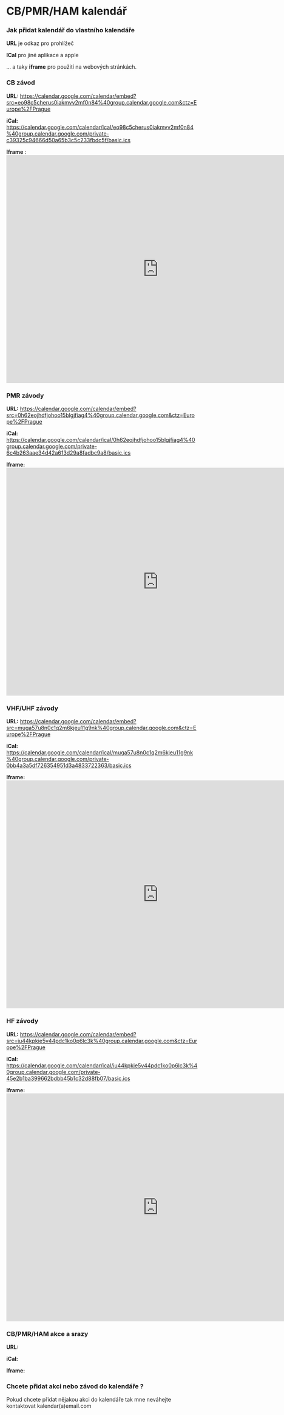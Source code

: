 #  CB/PMR/HAM kalendář




###  Jak přidat kalendář do vlastního kalendáře

**URL** je odkaz pro prohlížeč

**ICal** pro jiné aplikace a apple

... a taky **iframe** pro použití na webových stránkách.

### CB závod

**URL:** https://calendar.google.com/calendar/embed?src=eo98c5cherus0iakmvv2mf0n84%40group.calendar.google.com&ctz=Europe%2FPrague

**iCal:** https://calendar.google.com/calendar/ical/eo98c5cherus0iakmvv2mf0n84%40group.calendar.google.com/private-c39325c94666d50a65b3c5c233fbdc5f/basic.ics

**Iframe** : <iframe src="https://calendar.google.com/calendar/embed?src=eo98c5cherus0iakmvv2mf0n84%40group.calendar.google.com&ctz=Europe%2FPrague" style="border: 0" width="800" height="600" frameborder="0" scrolling="no"></iframe>


### PMR závody

**URL:** https://calendar.google.com/calendar/embed?src=0h62eojhdfjohoo15blgjfiag4%40group.calendar.google.com&ctz=Europe%2FPrague

**iCal:** https://calendar.google.com/calendar/ical/0h62eojhdfjohoo15blgjfiag4%40group.calendar.google.com/private-6c4b263aae34d42a613d29a8fadbc9a8/basic.ics

**Iframe:** <iframe src="https://calendar.google.com/calendar/embed?src=0h62eojhdfjohoo15blgjfiag4%40group.calendar.google.com&ctz=Europe%2FPrague" style="border: 0" width="800" height="600" frameborder="0" scrolling="no"></iframe>


### VHF/UHF závody

**URL:** https://calendar.google.com/calendar/embed?src=muga57u8n0c1q2m6kjeu11g9nk%40group.calendar.google.com&ctz=Europe%2FPrague

**iCal:** https://calendar.google.com/calendar/ical/muga57u8n0c1q2m6kjeu11g9nk%40group.calendar.google.com/private-0bb4a3a5df726354951d3a4833722363/basic.ics

**Iframe:** <iframe src="https://calendar.google.com/calendar/embed?src=muga57u8n0c1q2m6kjeu11g9nk%40group.calendar.google.com&ctz=Europe%2FPrague" style="border: 0" width="800" height="600" frameborder="0" scrolling="no"></iframe>


### HF závody

**URL:** https://calendar.google.com/calendar/embed?src=iu44kpkie5v44pdc1ko0p6lc3k%40group.calendar.google.com&ctz=Europe%2FPrague

**iCal:** https://calendar.google.com/calendar/ical/iu44kpkie5v44pdc1ko0p6lc3k%40group.calendar.google.com/private-45e2b1ba399662bdbb45b1c32d88fb07/basic.ics

**Iframe:** <iframe src="https://calendar.google.com/calendar/embed?src=iu44kpkie5v44pdc1ko0p6lc3k%40group.calendar.google.com&ctz=Europe%2FPrague" style="border: 0" width="800" height="600" frameborder="0" scrolling="no"></iframe>


### CB/PMR/HAM akce a srazy

**URL:**

**iCal:**

**Iframe:**


### Chcete přidat akci nebo závod do kalendáře ?
Pokud chcete přidat nějakou akci do kalendáře tak mne neváhejte kontaktovat kalendar(a)email.com
